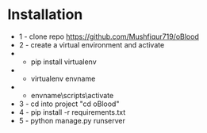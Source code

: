 # Installation

- 1 - clone repo https://github.com/Mushfiqur719/oBlood
- 2 - create a virtual environment and activate
- - pip install virtualenv
- - virtualenv envname
- - envname\scripts\activate
- 3 - cd into project "cd oBlood"
- 4 - pip install -r requirements.txt
- 5 - python manage.py runserver
